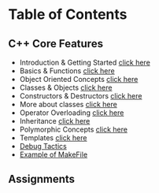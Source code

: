 # Table of Contents

## C++ Core Features

* Introduction & Getting Started [click here](0_introduction)
* Basics & Functions [click here](basics_functions)
* Object Oriented Concepts [click here](oo-concepts)
* Classes & Objects [click here](classes-objects)
* Constructors & Destructors [click here](constructors)
* More about classes [click here](classes-more)
* Operator Overloading [click here](operator-overloading)
* Inheritance [click here](inheritance)
* Polymorphic Concepts [click here](virtual-functions)
* Templates [click here](templates)
* [Debug Tactics](coreNotes.md#Debug%20Tactics)
* [Example of MakeFile](../../Linux/DevelopmentTools/5_make-tuto/Notes.md)

## Assignments

